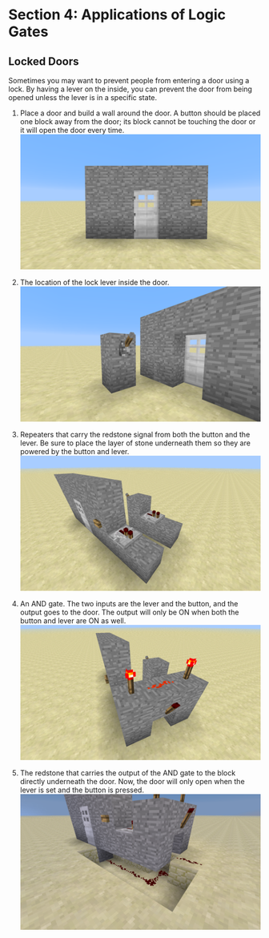 # Section 4: Applications of Logic Gates

## Locked Doors

Sometimes you may want to prevent people from entering a door using a lock. By having a lever on the inside, you can prevent the door from being opened unless the lever is in a specific state.

1. Place a door and build a wall around the door. A button should be placed one block away from the door; its block cannot be touching the door or it will open the door every time.
![The initial door, wall, and button.](images/section_1/locked_door_initial.png)

1. The location of the lock lever inside the door.
![The lock leve on the inside.](images/section_1/locked_door_lever.png)

1. Repeaters that carry the redstone signal from both the button and the lever. Be sure to place the layer of stone underneath them so they are powered by the button and lever.
![The two repeaters.](images/section_1/locked_door_repeaters.png)

1. An AND gate. The two inputs are the lever and the button, and the output goes to the door. The output will only be ON when both the button and lever are ON as well.
![The AND gate. \label(fig:lockedDoorAND}](images/section_1/locked_door_AND.png)

1. The redstone that carries the output of the AND gate to the block directly underneath the door. Now, the door will only open when the lever is set and the button is pressed.
![The redstone that leads to the block under the door.](images/section_1/locked_door_redstone.png)
